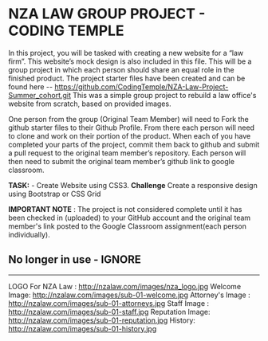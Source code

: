 # NZA LAW GROUP PROJECT - CODING TEMPLE

In this project, you will be tasked with creating a new website for a “law firm”. This website’s mock design is also included in this file. This will be a group project in which each person should share an equal role in the finished product. The project starter files have been created and can be found here -- https://github.com/CodingTemple/NZA-Law-Project-Summer_cohort.git
This was a simple group project to rebuild a law office's website from scratch, based on provided images.

One person from the group (Original Team Member) will need to Fork the github starter files to their Github Profile. From there each person will need to clone and work on their portion of the product. When each of you have completed your parts of the project, commit them back to github and submit a pull request to the original team member’s repository. Each person will then need to submit the original team member’s github link to google classroom.

**TASK:** 
    - Create Website using CSS3.
**Challenge** Create a responsive design using Bootstrap or CSS Grid

**IMPORTANT NOTE** : The project is not considered complete until it has been checked in (uploaded) to your GitHub account and the original team member's link posted to the Google Classroom assignment(each person individually).

## No longer in use - IGNORE

---
LOGO For NZA Law : http://nzalaw.com/images/nza_logo.jpg
Welcome Image: http://nzalaw.com/images/sub-01-welcome.jpg
Attorney's Image : http://nzalaw.com/images/sub-01-attorneys.jpg
Staff Image : http://nzalaw.com/images/sub-01-staff.jpg
Reputation Image: http://nzalaw.com/images/sub-01-reputation.jpg
History: http://nzalaw.com/images/sub-01-history.jpg 
